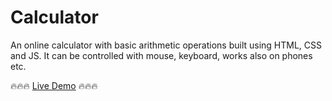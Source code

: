 # Calculator

An online calculator with basic arithmetic operations built using HTML, CSS and JS. It can be controlled with mouse, keyboard, works also on phones etc.

:fire::fire::fire: [Live Demo](https://thetomik93.github.io/calculator/) :fire::fire::fire: